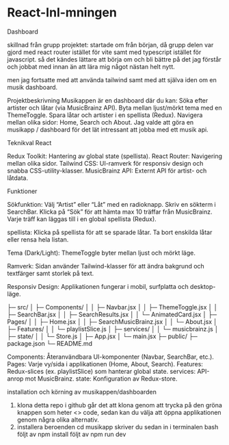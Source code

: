# React-Inl-mningen
Dashboard 

skillnad från grupp projektet: startade om från början, då grupp delen var gjord med react router istället för vite samt med typescript istället för javascript. så det kändes lättare att börja om och bli bättre på det jag förstår och jobbat med innan än att lära mig något nästan helt nytt. 

men jag fortsatte med att använda tailwind samt med att själva iden om en musik dashboard. 


Projektbeskrivning
Musikappen är en dashboard där du kan:
Söka efter artister och låtar (via MusicBrainz API).
Byta mellan ljust/mörkt tema med en ThemeToggle.
Spara låtar och artister i en spellista (Redux).
Navigera mellan olika sidor: Home, Search och About.
Jag valde att göra en musikapp / dashboard för det lät intressant att jobba med ett musik api.


Teknikval
React

Redux Toolkit: Hantering av global state (spellista).
React Router: Navigering mellan olika sidor.
Tailwind CSS: UI-ramverk för responsiv design och snabba CSS-utility-klasser.
MusicBrainz API: Externt API för artist- och låtdata.



Funktioner

Sökfunktion:
Välj “Artist” eller “Låt” med en radioknapp.
Skriv en sökterm i SearchBar.
Klicka på “Sök” för att hämta max 10 träffar från MusicBrainz.
Varje träff kan läggas till i en global spellista (Redux).

spellista:
Klicka på spellista för att se sparade låtar.
Ta bort enskilda låtar eller rensa hela listan.


Tema (Dark/Light):
ThemeToggle byter mellan ljust och mörkt läge.

Ramverk:
Sidan använder Tailwind-klasser för att ändra bakgrund och textfärger samt storlek på text.

Responsiv Design:
Applikationen fungerar i mobil, surfplatta och desktop-läge.


├─ src/
│  ├─ Components/
│  │  ├─ Navbar.jsx
│  │  ├─ ThemeToggle.jsx
│  │  ├─ SearchBar.jsx
│  │  ├─ SearchResults.jsx
│  │  └─ AnimatedCard.jsx
│  ├─ Pages/
│  │  ├─ Home.jsx
│  │  ├─ SearchMusicBrainz.jsx
│  │  └─ About.jsx
│  ├─ Features/
│  │  └─ playlistSlice.js
│  ├─ services/
│  │  └─ musicbrainz.js
│  ├─ state/
│  │  └─ Store.js
│  ├─ App.jsx
│  └─ main.jsx
├─ public/
├─ package.json
└─ README.md


Components: Återanvändbara UI-komponenter (Navbar, SearchBar, etc.).
Pages: Varje vy/sida i applikationen (Home, About, Search).
Features: Redux-slices (ex. playlistSlice) som hanterar global state.
services: API-anrop mot MusicBrainz.
state: Konfiguration av Redux-store.




   installation och körning av musikappen/dashboarden

  1. klona detta repo
  i github går det att klona genom att trycka på den gröna knappen som heter <> code, sedan kan du välja att öppna applikationen genom några olika alternativ.
  2. installera beroenden
    cd musikapp skriver du sedan in i terminalen bash 
    följt av npm install följt av npm run dev